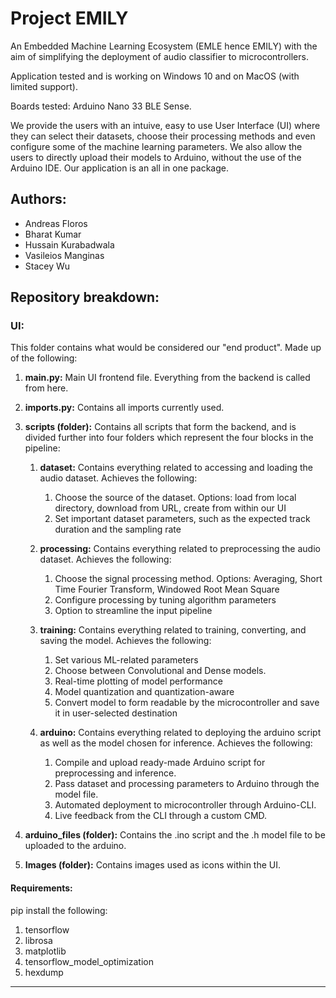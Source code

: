 # Project EMILY

An Embedded Machine Learning Ecosystem (EMLE hence EMILY) with the aim of simplifying the deployment of audio classifier to microcontrollers.

Application tested and is working on Windows 10 and on MacOS (with limited support).

Boards tested: Arduino Nano 33 BLE Sense.

We provide the users with an intuive, easy to use User Interface (UI) where they can select their datasets, choose their processing methods and even configure some of the machine learning parameters. We also allow the users to directly upload their models to Arduino, without the use of the Arduino IDE. Our application is an all in one package.

## Authors: 
- Andreas Floros
- Bharat Kumar
- Hussain Kurabadwala
- Vasileios Manginas
- Stacey Wu

## Repository breakdown:

### UI: 
This folder contains what would be considered our "end product". Made up of the following:

1. **main.py:** Main UI frontend file. Everything from the backend is called from here.

3. **imports.py:** Contains all imports currently used.

4. **scripts (folder):** Contains all scripts that form the backend, and is divided further into four folders which represent the four blocks in the pipeline:
      1. **dataset:** Contains everything related to accessing and loading the audio dataset. Achieves the following:
            1. Choose the source of the dataset. Options: load from local directory, download from URL, create from within our UI
            2. Set important dataset parameters, such as the expected track duration and the sampling rate

      3. **processing:** Contains everything related to preprocessing the audio dataset. Achieves the following:
            1. Choose the signal processing method. Options: Averaging, Short Time Fourier Transform, Windowed Root Mean Square
            2. Configure processing by tuning algorithm parameters
            3. Option to streamline the input pipeline
            
      5. **training:** Contains everything related to training, converting, and saving the model. Achieves the following:
            1. Set various ML-related parameters
            2. Choose between Convolutional and Dense models.
            2. Real-time plotting of model performance
            3. Model quantization and quantization-aware
            5. Convert model to form readable by the microcontroller and save it in user-selected destination

      7. **arduino:** Contains everything related to deploying the arduino script as well as the model chosen for inference. Achieves the following:
            1. Compile and upload ready-made Arduino script for preprocessing and inference. 
            2. Pass dataset and processing parameters to Arduino through the model file.
            3. Automated deployment to microcontroller through  Arduino-CLI.
            4. Live feedback from the CLI through a custom CMD.

8. **arduino_files (folder):** Contains the .ino script and the .h model file to be uploaded to the arduino.
9. **Images (folder):** Contains images used as icons within the UI.

#### Requirements:
pip install the following:
1. tensorflow
2. librosa
3. matplotlib
4. tensorflow_model_optimization
5. hexdump

---
